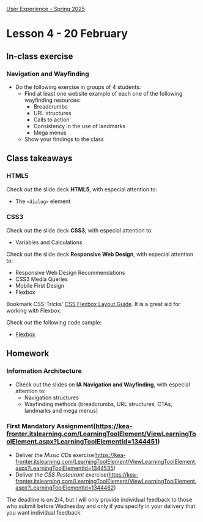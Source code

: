 [User Experience - Spring 2025](https://github.com/arturomorarioja-kea/WD_UX_F25/blob/main/README.md)

# Lesson 4 - 20 February

## In-class exercise

### Navigation and Wayfinding
- Do the following exercise in groups of 4 students:
  - Find at least one website example of each one of the following wayfinding resources:
    - Breadcrumbs
    - URL structures
    - Calls to action
    - Consistency in the use of landmarks
    - Mega menus
  - Show your findings to the class

## Class takeaways

### HTML5
Check out the slide deck **HTML5**, with especial attention to:
- The `<dialog>` element

### CSS3
Check out the slide deck **CSS3**, with especial attention to:
- Variables and Calculations

Check out the slide deck **Responsive Web Design**, with especial attention to:
- Responsive Web Design Recommendations
- CSS3 Media Queries
- Mobile First Design
- Flexbox

Bookmark CSS-Tricks' [CSS Flexbox Layout Guide](https://css-tricks.com/snippets/css/a-guide-to-flexbox/). It is a great aid for working with Flexbox.
 
Check out the following code sample:
- [Flexbox](https://github.com/arturomorarioja/css_flexbox)

## Homework

### Information Architecture
- Check out the slides on **IA Navigation and Wayfinding**, with especial attention to:
  - Navigation structures
  - Wayfinding methods (breadcrumbs, URL structures, CTAs, landmarks and mega menus)

### First Mandatory Assignment(https://kea-fronter.itslearning.com/LearningToolElement/ViewLearningToolElement.aspx?LearningToolElementId=1344451)
- Deliver the *Music CDs* exercise(https://kea-fronter.itslearning.com/LearningToolElement/ViewLearningToolElement.aspx?LearningToolElementId=1344535)
- Deliver the *CSS Restaurant* exercise(https://kea-fronter.itslearning.com/LearningToolElement/ViewLearningToolElement.aspx?LearningToolElementId=1344462)

The deadline is on 2/4, but I will only provide individual feedback to those who submit before Wednesday and only if you specify in your delivery that you want individual feedback.
